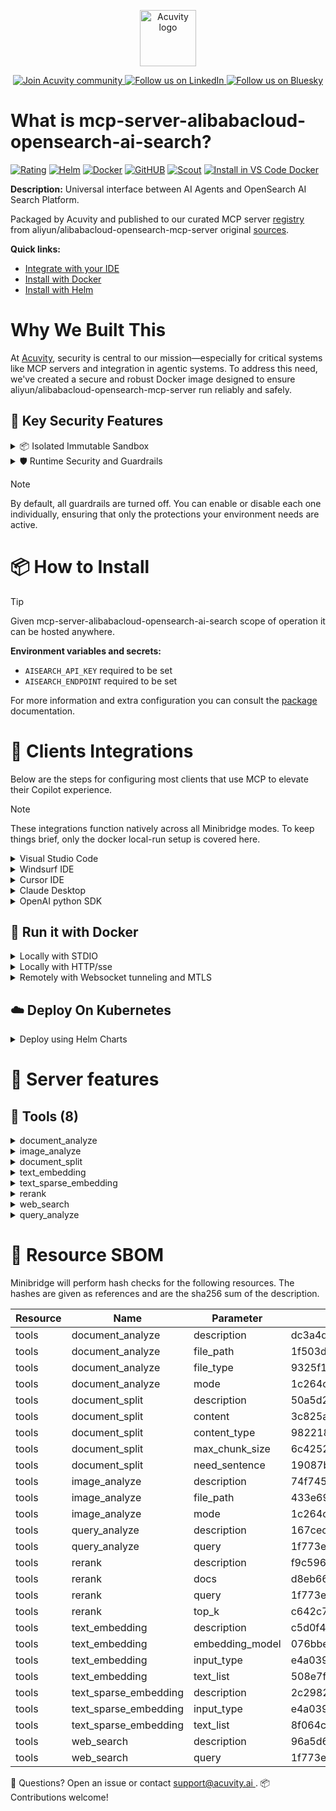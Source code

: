 <p align="center">
  <a href="https://acuvity.ai">
    <picture>
      <img src="https://mma.prnewswire.com/media/2544052/Acuvity__Logo.jpg" height="90" alt="Acuvity logo"/>
    </picture>
  </a>
</p>
<p align="center">
  <a href="https://discord.gg/BkU7fBkrNk">
    <img src="https://img.shields.io/badge/Acuvity-Join-7289DA?logo=discord&logoColor=fff" alt="Join Acuvity community" />
  </a>
<a href="https://www.linkedin.com/company/acuvity/">
    <img src="https://img.shields.io/badge/LinkedIn-Follow-7289DA" alt="Follow us on LinkedIn" />
  </a>
<a href="https://bsky.app/profile/acuvity.bsky.social">
    <img src="https://img.shields.io/badge/Bluesky-Follow-7289DA"?logo=bluesky&logoColor=fff" alt="Follow us on Bluesky" />
  </a>
</p>


# What is mcp-server-alibabacloud-opensearch-ai-search?
[![Rating](https://img.shields.io/badge/C-3775A9?label=Rating)](https://docs.anthropic.com/en/docs/build-with-claude/tool-use/implement-tool-use#best-practices-for-tool-definitions)
[![Helm](https://img.shields.io/badge/1.0.0-3775A9?logo=helm&label=Charts&logoColor=fff)](https://hub.docker.com/r/acuvity/mcp-server-alibabacloud-opensearch-ai-search/tags/)
[![Docker](https://img.shields.io/docker/image-size/acuvity/mcp-server-alibabacloud-opensearch-ai-search/545d264?logo=docker&logoColor=fff&label=545d264)](https://hub.docker.com/r/acuvity/mcp-server-alibabacloud-opensearch-ai-search)
[![GitHUB](https://img.shields.io/badge/545d264-3775A9?logo=github&logoColor=fff&label=aliyun/alibabacloud-opensearch-mcp-server)](https://github.com/aliyun/alibabacloud-opensearch-mcp-server/tree/HEAD/aisearch-mcp-server)
[![Scout](https://img.shields.io/badge/Active-3775A9?logo=docker&logoColor=fff&label=Scout)](https://hub.docker.com/r/acuvity/mcp-server-alibabacloud-opensearch-ai-search/)
[![Install in VS Code Docker](https://img.shields.io/badge/VS_Code-One_click_install-0078d7?logo=githubcopilot)](https://insiders.vscode.dev/redirect/mcp/install?name=mcp-server-alibabacloud-opensearch-ai-search&config=%7B%22args%22%3A%5B%22run%22%2C%22-i%22%2C%22--rm%22%2C%22--read-only%22%2C%22-e%22%2C%22AISEARCH_API_KEY%22%2C%22-e%22%2C%22AISEARCH_ENDPOINT%22%2C%22docker.io%2Facuvity%2Fmcp-server-alibabacloud-opensearch-ai-search%3A545d264%22%5D%2C%22command%22%3A%22docker%22%7D)

**Description:** Universal interface between AI Agents and OpenSearch AI Search Platform.

Packaged by Acuvity and published to our curated MCP server [registry](https://mcp.acuvity.ai) from aliyun/alibabacloud-opensearch-mcp-server original [sources](https://github.com/aliyun/alibabacloud-opensearch-mcp-server/tree/HEAD/aisearch-mcp-server).

**Quick links:**

- [Integrate with your IDE](https://github.com/acuvity/mcp-servers-registry/blob/main/mcp-server-alibabacloud-opensearch-ai-search/docker/README.md#-clients-integrations)
- [Install with Docker](https://github.com/acuvity/mcp-servers-registry/tree/main/mcp-server-alibabacloud-opensearch-ai-search/docker/README.md#-run-it-with-docker)
- [Install with Helm](https://github.com/acuvity/mcp-servers-registry/tree/main/mcp-server-alibabacloud-opensearch-ai-search/charts/mcp-server-alibabacloud-opensearch-ai-search/README.md#how-to-install)

# Why We Built This

At [Acuvity](https://acuvity.ai), security is central to our mission—especially for critical systems like MCP servers and integration in agentic systems.
To address this need, we've created a secure and robust Docker image designed to ensure aliyun/alibabacloud-opensearch-mcp-server run reliably and safely.

## 🔐 Key Security Features

<details>
<summary>📦 Isolated Immutable Sandbox </summary>

- **Isolated Execution**: All tools run within secure, containerized sandboxes to enforce process isolation and prevent lateral movement.
- **Non-root by Default**: Enforces least-privilege principles, minimizing the impact of potential security breaches.
- **Read-only Filesystem**: Ensures runtime immutability, preventing unauthorized modification.
- **Version Pinning**: Guarantees consistency and reproducibility across deployments by locking tool and dependency versions.
- **CVE Scanning**: Continuously scans images for known vulnerabilities using [Docker Scout](https://docs.docker.com/scout/) to support proactive mitigation.
- **SBOM & Provenance**: Delivers full supply chain transparency by embedding metadata and traceable build information."
</details>

<details>
<summary>🛡️ Runtime Security and Guardrails</summary>

**Minibridge Integration**: [Minibridge](https://github.com/acuvity/minibridge) establishes secure Agent-to-MCP connectivity, supports Rego/HTTP-based policy enforcement 🕵️, and simplifies orchestration.

The [ARC](https://github.com/acuvity/mcp-servers-registry/tree/main) container includes a [built-in Rego policy](https://github.com/acuvity/mcp-servers-registry/tree/main/mcp-server-alibabacloud-opensearch-ai-search/docker/policy.rego) that enables a set of runtime "guardrails"" to help enforce security, privacy, and correct usage of your services. Below is an overview of each guardrail provided.

### 🔒 Resource Integrity

**Mitigates MCP Rug Pull Attacks**

* **Goal:** Protect users from malicious tool description changes after initial approval, preventing post-installation manipulation or deception.
* **Mechanism:** Locks tool descriptions upon client approval and verifies their integrity before execution. Any modification to the description triggers a security violation, blocking unauthorized changes from server-side updates.

### 🛡️ Guardrails

#### Covert Instruction Detection

Monitors incoming requests for hidden or obfuscated directives that could alter policy behavior.

* **Goal:** Stop attackers from slipping unnoticed commands or payloads into otherwise harmless data.
* **Mechanism:** Applies a library of regex patterns and binary‐encoding checks to the full request body. If any pattern matches a known covert channel (e.g., steganographic markers, hidden HTML tags, escape-sequence tricks), the request is rejected.

#### Sensitive Pattern Detection

Block user-defined sensitive data patterns (credential paths, filesystem references).

* **Goal:** Block accidental or malicious inclusion of sensitive information that violates data-handling rules.
* **Mechanism:** Runs a curated set of regexes against all payloads and tool descriptions—matching patterns such as `.env` files, RSA key paths, directory traversal sequences.

#### Shadowing Pattern Detection

Detects and blocks "shadowing" attacks, where a malicious MCP server sneaks hidden directives into its own tool descriptions to hijack or override the behavior of other, trusted tools.

* **Goal:** Stop a rogue server from poisoning the agent’s logic by embedding instructions that alter how a different server’s tools operate (e.g., forcing all emails to go to an attacker’s address even when the user calls a separate `send_email` tool).
* **Mechanism:** During policy load, each tool description is scanned for cross‐tool override patterns—such as `<IMPORTANT>` sections referencing other tool names, hidden side‐effects, or directives that apply to a different server’s API. Any description that attempts to shadow or extend instructions for a tool outside its own namespace triggers a policy violation and is rejected.

#### Schema Misuse Prevention

Enforces strict adherence to MCP input schemas.

* **Goal:** Prevent malformed or unexpected fields from bypassing validations, causing runtime errors, or enabling injections.
* **Mechanism:** Compares each incoming JSON object against the declared schema (required properties, allowed keys, types). Any extra, missing, or mistyped field triggers an immediate policy violation.

#### Cross-Origin Tool Access

Controls whether tools may invoke tools or services from external origins.

* **Goal:** Prevent untrusted or out-of-scope services from being called.
* **Mechanism:** Examines tool invocation requests and outgoing calls, verifying each target against an allowlist of approved domains or service names. Calls to any non-approved origin are blocked.

#### Secrets Redaction

Automatically masks sensitive values so they never appear in logs or responses.

* **Goal:** Ensure that API keys, tokens, passwords, and other credentials cannot leak in plaintext.
* **Mechanism:** Scans every text output for known secret formats (e.g., AWS keys, GitHub PATs, JWTs). Matches are replaced with `[REDACTED]` before the response is sent or recorded.

These controls ensure robust runtime integrity, prevent unauthorized behavior, and provide a foundation for secure-by-design system operations.

### Enable guardrails

To activate guardrails in your Docker containers, define the `GUARDRAILS` environment variable with the protections you need.

| Guardrail                        | Summary                                                                 |
|----------------------------------|-------------------------------------------------------------------------|
| `covert-instruction-detection`   | Detects hidden or obfuscated directives in requests.                    |
| `sensitive-pattern-detection`    | Flags patterns suggesting sensitive data or filesystem exposure.        |
| `shadowing-pattern-detection`    | Identifies tool descriptions that override or influence others.         |
| `schema-misuse-prevention`       | Enforces strict schema compliance on input data.                        |
| `cross-origin-tool-access`       | Controls calls to external services or APIs.                            |
| `secrets-redaction`              | Prevents exposure of credentials or sensitive values.                   |

Example: add `-e GUARDRAILS="secrets-redaction sensitive-pattern-detection"` to enable those guardrails.

## 🔒 Basic Authentication via Shared Secret

Provides a lightweight auth layer using a single shared token.

* **Mechanism:** Expects clients to send an `Authorization` header with the predefined secret.
* **Use Case:** Quickly lock down your endpoint in development or simple internal deployments—no complex OAuth/OIDC setup required.

To turn on Basic Authentication, define `BASIC_AUTH_SECRET` environment variable with a shared secret.

Example: add `-e BASIC_AUTH_SECRET="supersecret"` to enable the basic authentication.

> While basic auth will protect against unauthorized access, you should use it only in controlled environment,
> rotate credentials frequently and **always** use TLS.

</details>

> [!NOTE]
> By default, all guardrails are turned off. You can enable or disable each one individually, ensuring that only the protections your environment needs are active.


# 📦 How to Install


> [!TIP]
> Given mcp-server-alibabacloud-opensearch-ai-search scope of operation it can be hosted anywhere.

**Environment variables and secrets:**
  - `AISEARCH_API_KEY` required to be set
  - `AISEARCH_ENDPOINT` required to be set

For more information and extra configuration you can consult the [package](https://github.com/aliyun/alibabacloud-opensearch-mcp-server/tree/HEAD/aisearch-mcp-server) documentation.

# 🧰 Clients Integrations

Below are the steps for configuring most clients that use MCP to elevate their Copilot experience.

> [!NOTE]
> These integrations function natively across all Minibridge modes.
> To keep things brief, only the docker local-run setup is covered here.

<details>
<summary>Visual Studio Code</summary>

To get started immediately, you can use the "one-click" link below:

[![Install in VS Code Docker](https://img.shields.io/badge/VS_Code-One_click_install-0078d7?logo=githubcopilot)](https://insiders.vscode.dev/redirect/mcp/install?name=mcp-server-alibabacloud-opensearch-ai-search&config=%7B%22args%22%3A%5B%22run%22%2C%22-i%22%2C%22--rm%22%2C%22--read-only%22%2C%22-e%22%2C%22AISEARCH_API_KEY%22%2C%22-e%22%2C%22AISEARCH_ENDPOINT%22%2C%22docker.io%2Facuvity%2Fmcp-server-alibabacloud-opensearch-ai-search%3A545d264%22%5D%2C%22command%22%3A%22docker%22%7D)

## Global scope

Press `ctrl + shift + p` and type `Preferences: Open User Settings JSON` to add the following section:

```json
{
  "mcp": {
    "servers": {
      "acuvity-mcp-server-alibabacloud-opensearch-ai-search": {
        "env": {
          "AISEARCH_API_KEY": "TO_BE_SET",
          "AISEARCH_ENDPOINT": "TO_BE_SET"
        },
        "command": "docker",
        "args": [
          "run",
          "-i",
          "--rm",
          "--read-only",
          "-e",
          "AISEARCH_API_KEY",
          "-e",
          "AISEARCH_ENDPOINT",
          "docker.io/acuvity/mcp-server-alibabacloud-opensearch-ai-search:545d264"
        ]
      }
    }
  }
}
```

## Workspace scope

In your workspace create a file called `.vscode/mcp.json` and add the following section:

```json
{
  "servers": {
    "acuvity-mcp-server-alibabacloud-opensearch-ai-search": {
      "env": {
        "AISEARCH_API_KEY": "TO_BE_SET",
        "AISEARCH_ENDPOINT": "TO_BE_SET"
      },
      "command": "docker",
      "args": [
        "run",
        "-i",
        "--rm",
        "--read-only",
        "-e",
        "AISEARCH_API_KEY",
        "-e",
        "AISEARCH_ENDPOINT",
        "docker.io/acuvity/mcp-server-alibabacloud-opensearch-ai-search:545d264"
      ]
    }
  }
}
```

> To pass secrets you should use the `promptString` input type described in the [Visual Studio Code documentation](https://code.visualstudio.com/docs/copilot/chat/mcp-servers).

</details>

<details>
<summary>Windsurf IDE</summary>

In `~/.codeium/windsurf/mcp_config.json` add the following section:

```json
{
  "mcpServers": {
    "acuvity-mcp-server-alibabacloud-opensearch-ai-search": {
      "env": {
        "AISEARCH_API_KEY": "TO_BE_SET",
        "AISEARCH_ENDPOINT": "TO_BE_SET"
      },
      "command": "docker",
      "args": [
        "run",
        "-i",
        "--rm",
        "--read-only",
        "-e",
        "AISEARCH_API_KEY",
        "-e",
        "AISEARCH_ENDPOINT",
        "docker.io/acuvity/mcp-server-alibabacloud-opensearch-ai-search:545d264"
      ]
    }
  }
}
```

See [Windsurf documentation](https://docs.windsurf.com/windsurf/mcp) for more info.

</details>

<details>
<summary>Cursor IDE</summary>

Add the following JSON block to your mcp configuration file:
- `~/.cursor/mcp.json` for global scope
- `.cursor/mcp.json` for project scope

```json
{
  "mcpServers": {
    "acuvity-mcp-server-alibabacloud-opensearch-ai-search": {
      "env": {
        "AISEARCH_API_KEY": "TO_BE_SET",
        "AISEARCH_ENDPOINT": "TO_BE_SET"
      },
      "command": "docker",
      "args": [
        "run",
        "-i",
        "--rm",
        "--read-only",
        "-e",
        "AISEARCH_API_KEY",
        "-e",
        "AISEARCH_ENDPOINT",
        "docker.io/acuvity/mcp-server-alibabacloud-opensearch-ai-search:545d264"
      ]
    }
  }
}
```

See [cursor documentation](https://docs.cursor.com/context/model-context-protocol) for more information.

</details>
<details>

<summary>Claude Desktop</summary>

In the `claude_desktop_config.json` configuration file add the following section:

```json
{
  "mcpServers": {
    "acuvity-mcp-server-alibabacloud-opensearch-ai-search": {
      "env": {
        "AISEARCH_API_KEY": "TO_BE_SET",
        "AISEARCH_ENDPOINT": "TO_BE_SET"
      },
      "command": "docker",
      "args": [
        "run",
        "-i",
        "--rm",
        "--read-only",
        "-e",
        "AISEARCH_API_KEY",
        "-e",
        "AISEARCH_ENDPOINT",
        "docker.io/acuvity/mcp-server-alibabacloud-opensearch-ai-search:545d264"
      ]
    }
  }
}
```

See [Anthropic documentation](https://docs.anthropic.com/en/docs/agents-and-tools/mcp) for more information.
</details>

<details>
<summary>OpenAI python SDK</summary>

## Running locally

```python
async with MCPServerStdio(
    params={
        "env": {"AISEARCH_API_KEY":"TO_BE_SET","AISEARCH_ENDPOINT":"TO_BE_SET"},
        "command": "docker",
        "args": ["run","-i","--rm","--read-only","-e","AISEARCH_API_KEY","-e","AISEARCH_ENDPOINT","docker.io/acuvity/mcp-server-alibabacloud-opensearch-ai-search:545d264"]
    }
) as server:
    tools = await server.list_tools()
```

## Running remotely

```python
async with MCPServerSse(
    params={
        "url": "http://<ip>:<port>/sse",
    }
) as server:
    tools = await server.list_tools()
```

See [OpenAI Agents SDK docs](https://openai.github.io/openai-agents-python/mcp/) for more info.

</details>

## 🐳 Run it with Docker

<details>
<summary>Locally with STDIO</summary>

In your client configuration set:

- command: `docker`
- arguments: `run -i --rm --read-only -e AISEARCH_API_KEY -e AISEARCH_ENDPOINT docker.io/acuvity/mcp-server-alibabacloud-opensearch-ai-search:545d264`

</details>

<details>
<summary>Locally with HTTP/sse</summary>

Simply run as:

```console
docker run -it -p 8000:8000 --rm --read-only -e AISEARCH_API_KEY -e AISEARCH_ENDPOINT docker.io/acuvity/mcp-server-alibabacloud-opensearch-ai-search:545d264
```

Then on your application/client, you can configure to use it like:

```json
{
  "mcpServers": {
    "acuvity-mcp-server-alibabacloud-opensearch-ai-search": {
      "url": "http://localhost:8000/sse"
    }
  }
}
```

You might have to use different ports for different tools.

</details>

<details>
<summary>Remotely with Websocket tunneling and MTLS </summary>

> This section assume you are familiar with TLS and certificates and will require:
> - a server certificate with proper DNS/IP field matching your tool deployment.
> - a client-ca used to sign client certificates

1. Start the server in `backend` mode
 - add an environment variable like `-e MINIBRIDGE_MODE=backend`
 - add the TLS certificates (recommended) through a volume let's say `/certs` ex (`-v $PWD/certs:/certs`)
 - instruct minibridge to use those certs with
   - `-e MINIBRIDGE_TLS_SERVER_CERT=/certs/server-cert.pem`
   - `-e MINIBRIDGE_TLS_SERVER_KEY=/certs/server-key.pem`
   - `-e MINIBRIDGE_TLS_SERVER_KEY_PASS=optional`
   - `-e MINIBRIDGE_TLS_SERVER_CLIENT_CA=/certs/client-ca.pem`

2. Start `minibridge` locally in frontend mode:
  - Get [minibridge](https://github.com/acuvity/minibridge) binary for your OS.

In your client configuration, Minibridge works like any other STDIO command.

Example for Claude Desktop:

```json
{
  "mcpServers": {
    "acuvity-mcp-server-alibabacloud-opensearch-ai-search": {
      "command": "minibridge",
      "args": ["frontend", "--backend", "wss://<remote-url>:8000/ws", "--tls-client-backend-ca", "/path/to/ca/that/signed/the/server-cert.pem/ca.pem", "--tls-client-cert", "/path/to/client-cert.pem", "--tls-client-key", "/path/to/client-key.pem"]
    }
  }
}
```

That's it.

Minibridge offers a host of additional features. For step-by-step guidance, please visit the wiki. And if anything’s unclear, don’t hesitate to reach out!

</details>

## ☁️ Deploy On Kubernetes

<details>
<summary>Deploy using Helm Charts</summary>

### Chart settings requirements

This chart requires some mandatory information to be installed.

**Mandatory Secrets**:
  - `AISEARCH_API_KEY` secret to be set as secrets.AISEARCH_API_KEY either by `.value` or from existing with `.valueFrom`

**Mandatory Environment variables**:
  - `AISEARCH_ENDPOINT` environment variable to be set by env.AISEARCH_ENDPOINT

### How to install

You can inspect the chart `README`:

```console
helm show readme oci://docker.io/acuvity/mcp-server-alibabacloud-opensearch-ai-search --version 1.0.0
````

You can inspect the values that you can configure:

```console
helm show values oci://docker.io/acuvity/mcp-server-alibabacloud-opensearch-ai-search --version 1.0.0
````

Install with helm

```console
helm install mcp-server-alibabacloud-opensearch-ai-search oci://docker.io/acuvity/mcp-server-alibabacloud-opensearch-ai-search --version 1.0.0
```

From there your MCP server mcp-server-alibabacloud-opensearch-ai-search will be reachable by default through `http/sse` from inside the cluster using the Kubernetes Service `mcp-server-alibabacloud-opensearch-ai-search` on port `8000` by default. You can change that by looking at the `service` section of the `values.yaml` file.

### How to Monitor

The deployment will create a Kubernetes service with a `healthPort`, that is used for liveness probes and readiness probes. This health port can also be used by the monitoring stack of your choice and exposes metrics under the `/metrics` path.

See full charts [Readme](https://github.com/acuvity/mcp-servers-registry/tree/main/mcp-server-alibabacloud-opensearch-ai-search/charts/mcp-server-alibabacloud-opensearch-ai-search/README.md) for more details about settings and runtime security including guardrails activation.

</details>

# 🧠 Server features

## 🧰 Tools (8)
<details>
<summary>document_analyze</summary>

**Description**:

```
提供非结构化文档解析服务，将 PDF、DOC、DOCX、HTML、TXT 等文档解析为结构化数据格式，支持提取论文、书籍或知识库文档的标题、分段、文本、表格、图片等内容。

```

**Parameter**:

| Name | Type | Description | Required? |
|-----------|------|-------------|-----------|
| file_path | string | 用户需要提供待处理文件的地址或路径 | Yes
| file_type | string | 待处理文件类型，支持以下格式：`pdf`, `doc`, `docx`, `html`, `txt` | Yes
| mode | string | 文件来源模式，支持以下选项：`url`, `local` | Yes
</details>
<details>
<summary>image_analyze</summary>

**Description**:

```
提供图片内容解析服务，支持以下能力：
- 基于多模态大模型对图片内容进行理解与描述；
- 使用 OCR 技术识别图片中的文字内容；
- 解析结果可用于图片检索、问答等场景。

```

**Parameter**:

| Name | Type | Description | Required? |
|-----------|------|-------------|-----------|
| file_path | string | 待处理图片的地址或路径 | Yes
| mode | string | 文件来源模式，支持以下选项：`url`, `local` | Yes
</details>
<details>
<summary>document_split</summary>

**Description**:

```
提供通用文档切片服务，支持基于以下方式进行内容切分：
- 文档语义；
- 段落结构；
- 自定义规则。

适用于提升后续文档处理及检索效率，输出的切片树还可在检索召回时进行上下文补全。

```

**Parameter**:

| Name | Type | Description | Required? |
|-----------|------|-------------|-----------|
| content | string | 待切分的原始文档内容 | Yes
| content_type | string | 文档内容类型，支持：`text`、`html`、`markdown` | No
| max_chunk_size | integer | 单个切片最大长度 | No
| need_sentence | boolean | 是否需要按句子粒度切分 | No
</details>
<details>
<summary>text_embedding</summary>

**Description**:

```
提供将文本数据转化为稠密向量（dense vector）的服务，支持多种语言、输入长度和输出维度的文本向量模型，适用于以下场景：
- 信息检索；
- 文本分类；
- 相似性比较。

```

**Parameter**:

| Name | Type | Description | Required? |
|-----------|------|-------------|-----------|
| embedding_model | string | 文本向量化模型，可选值：`ops-text-embedding-001`、`ops-text-embedding-zh-001`、`ops-text-embedding-en-001`、`ops-text-embedding-002` | No
| input_type | string | 输入文本类型，可选值：`query`或`document` | No
| text_list | array | 待向量化的文本列表，每次最多支持 32 条，最少 1 条。若超过上限需分批调用。 | Yes
</details>
<details>
<summary>text_sparse_embedding</summary>

**Description**:

```
提供将文本数据转化为稀疏向量（sparse vector）的服务。稀疏向量具有更小的存储空间，适用于以下场景：
- 表达关键词及其词频信息；
- 与稠密向量结合进行混合检索；
- 提升最终检索效果。

```

**Parameter**:

| Name | Type | Description | Required? |
|-----------|------|-------------|-----------|
| input_type | string | 输入文本类型，可选值：`query`或`document` | No
| text_list | array | 待稀疏向量化的文本列表，每次最多支持 32 条，最少 1 条。若超过上限需分批调用。 | Yes
</details>
<details>
<summary>rerank</summary>

**Description**:

```
提供 Query 与文档的相关性排序服务，在 RAG 及搜索场景中使用。通过该服务可按相关性对文档进行重排序并返回结果，从而有效提升检索准确率及大模型生成内容的相关性。

```

**Parameter**:

| Name | Type | Description | Required? |
|-----------|------|-------------|-----------|
| docs | array | 待排序的文档列表，将根据与查询的相关性重新排序 | Yes
| query | string | 用户输入的查询语句或问题 | Yes
| top_k | integer | 返回的相关性最高的文档数量 | No
</details>
<details>
<summary>web_search</summary>

**Description**:

```
提供联网搜索服务，用于在私有知识库无法回答用户问题时进行拓展检索。通过该服务可获取互联网上的最新信息，补充知识来源，并结合大语言模型生成更丰富、准确的回答。

```

**Parameter**:

| Name | Type | Description | Required? |
|-----------|------|-------------|-----------|
| query | string | 用户输入的查询语句或问题 | Yes
</details>
<details>
<summary>query_analyze</summary>

**Description**:

```
提供 Query 内容分析服务，基于大语言模型与 NLP 技术，支持以下功能：
- 用户查询意图识别；
- 相似问题自动扩展；
- 查询内容改写与归一化。

适用于提升 RAG 场景下的检索与问答效果。

```

**Parameter**:

| Name | Type | Description | Required? |
|-----------|------|-------------|-----------|
| query | string | 用户输入的查询语句或问题 | Yes
</details>


# 🔐 Resource SBOM

Minibridge will perform hash checks for the following resources. The hashes are given as references and are the sha256 sum of the description.

| Resource | Name | Parameter | Hash |
|-----------|------|------|------|
| tools | document_analyze | description | dc3a4d22a33f01921afd322670e8276ee26fc19e575f5edf37c561e5c0e92253 |
| tools | document_analyze | file_path | 1f503d3e885c4516d9fb634fd3eea968f6619c5965a61a57e61cf09db2924090 |
| tools | document_analyze | file_type | 9325f1b65bd16f3d3188c45ce665bcd840e6c3617ca5670c271c3e7e1aa1c6eb |
| tools | document_analyze | mode | 1c264cd9575403e17501ef87fbd31ef6369440a2cca0234663f10b7335b2d582 |
| tools | document_split | description | 50a5d21952f3ebb83a6a8090faafe804333ecd61c1ff657e4aea397120ac4475 |
| tools | document_split | content | 3c825adbd15cc444feb9e0206b9d2218d25d8dbe6fc5e5c941b5531aad23f2a3 |
| tools | document_split | content_type | 982218f5a51ed3780b37154e855274c20cca89a0ff3e0adc1fe2e1c0d6643176 |
| tools | document_split | max_chunk_size | 6c42527262ec4deaea23e2c9ca135fefc8e3405c5080ba35634d51981f532856 |
| tools | document_split | need_sentence | 19087babf37119de8151f8b8317931e9aa5f4e215be0a24bb239a97de92371dc |
| tools | image_analyze | description | 74f745a5b47c7104020c7069a6fe2014bc2513b06ec1fed33e833b3a93d6a664 |
| tools | image_analyze | file_path | 433e69980a90bcba03d151c5540fde5d8f42218a590bf58abe548337f92ed7e3 |
| tools | image_analyze | mode | 1c264cd9575403e17501ef87fbd31ef6369440a2cca0234663f10b7335b2d582 |
| tools | query_analyze | description | 167cec8b4f6b9ff48c090c9c43f69c89c2e80cd441a472cf84c511db10b8cb12 |
| tools | query_analyze | query | 1f773e9ec5965be20522e6d02a4677548d3c6b2d1ba67c147ee7df690991592d |
| tools | rerank | description | f9c5965a2977facfd6f4e0673ca23a5436a3abc5c251ffb9178dbe866946028e |
| tools | rerank | docs | d8eb66df4eb3d7ab129e7d720eb9354a129aa2c201726dfa908f74fc125d730a |
| tools | rerank | query | 1f773e9ec5965be20522e6d02a4677548d3c6b2d1ba67c147ee7df690991592d |
| tools | rerank | top_k | c642c72a1fca00b6b6942ee18a9e15ff93d4684e8ca5a06d2aa0c8c638f83843 |
| tools | text_embedding | description | c5d0f406aeebcb72f08233a4740b3d53a0093832673f7affb982b20275a34410 |
| tools | text_embedding | embedding_model | 076bbe69caa0d8990d5f7e2a1f79e52c27e3c2f4c89571425342db1d3296c44a |
| tools | text_embedding | input_type | e4a0391557e608041fff6d77bedeba27847a25ec7cdfcd5a8fd91a3a60b091ee |
| tools | text_embedding | text_list | 508e7f12b47846657984b143645545af8e7685e7740e9a75e96923ea07462b39 |
| tools | text_sparse_embedding | description | 2c298239bea78bbf9e4e716ff83246e04a86938d4861b8406d2b48b3968a0ab6 |
| tools | text_sparse_embedding | input_type | e4a0391557e608041fff6d77bedeba27847a25ec7cdfcd5a8fd91a3a60b091ee |
| tools | text_sparse_embedding | text_list | 8f064caa0e1f72f18aa4cc64bc26812aa372ea9f38f20240643aeefa0f0a5efe |
| tools | web_search | description | 96a5d62a22e2a8f50fb97621636120b50eda58e1ed3875855a0fcfabd5910865 |
| tools | web_search | query | 1f773e9ec5965be20522e6d02a4677548d3c6b2d1ba67c147ee7df690991592d |


💬 Questions? Open an issue or contact [ support@acuvity.ai ](mailto:support@acuvity.ai).
📦 Contributions welcome!
